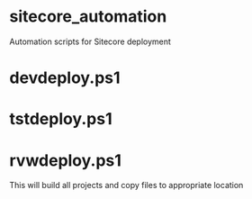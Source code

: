 # sitecore_automation
Automation scripts for Sitecore deployment

# devdeploy.ps1
# tstdeploy.ps1
# rvwdeploy.ps1

This will build all projects and copy files to appropriate location
